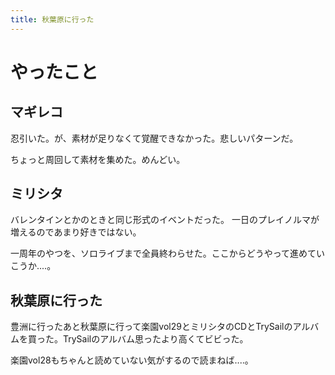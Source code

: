 ```yaml
---
title: 秋葉原に行った
---
```


# やったこと

## マギレコ

忍引いた。が、素材が足りなくて覚醒できなかった。悲しいパターンだ。

ちょっと周回して素材を集めた。めんどい。

## ミリシタ

バレンタインとかのときと同じ形式のイベントだった。
一日のプレイノルマが増えるのであまり好きではない。

一周年のやつを、ソロライブまで全員終わらせた。ここからどうやって進めていこうか‥‥。

## 秋葉原に行った

豊洲に行ったあと秋葉原に行って楽園vol29とミリシタのCDとTrySailのアルバムを買った。TrySailのアルバム思ったより高くてビビった。

楽園vol28もちゃんと読めていない気がするので読まねば‥‥。
